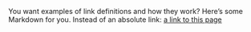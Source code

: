 You want examples of link definitions and how they work? Here’s some Markdown for you.
Instead of an absolute link:
[a link to this page](https://github.com/FantomNexx/pages-mongodb/edit/master/linkpage.md)
